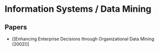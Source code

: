 # Information Systems / Data Mining

## Papers

- [[Enhancing Enterprise Decisions through Organizational Data Mining (2002)]]
